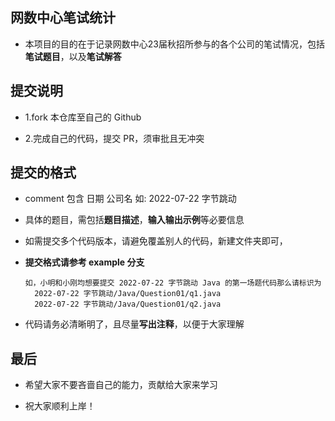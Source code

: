## 网数中心笔试统计

* 本项目的目的在于记录网数中心23届秋招所参与的各个公司的笔试情况，包括**笔试题目**，以及**笔试解答**

## 提交说明

* 1.fork 本仓库至自己的 Github

* 2.完成自己的代码，提交 PR，须审批且无冲突

## 提交的格式

* comment 包含 日期 公司名 如: 2022-07-22 字节跳动

* 具体的题目，需包括**题目描述**，**输入输出示例**等必要信息

* 如需提交多个代码版本，请避免覆盖别人的代码，新建文件夹即可，

* **提交格式请参考 example 分支**
  ```
  如，小明和小刚均想要提交 2022-07-22 字节跳动 Java 的第一场题代码那么请标识为
    2022-07-22 字节跳动/Java/Question01/q1.java
    2022-07-22 字节跳动/Java/Question01/q2.java
  ``` 
* 代码请务必清晰明了，且尽量**写出注释**，以便于大家理解

## 最后

* 希望大家不要吝啬自己的能力，贡献给大家来学习

* 祝大家顺利上岸！